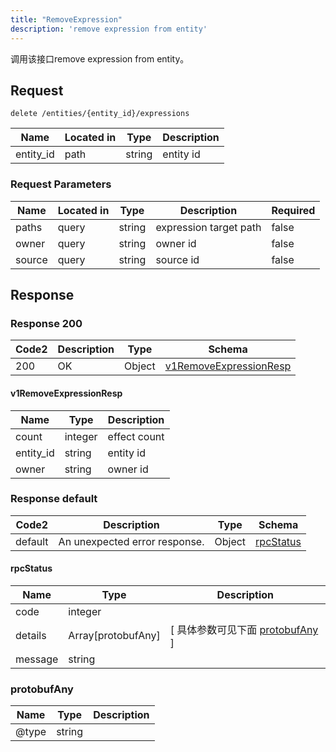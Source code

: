 ```yaml
---
title: "RemoveExpression"
description: 'remove expression from entity'
---
```

调用该接口remove expression from entity。

## Request


```
delete /entities/{entity_id}/expressions
```

| Name | Located in | Type | Description | 
| ---- | ---------- | ----------- | ----------- | 
| entity_id | path | string | entity id |  

###  Request Parameters

| Name | Located in | Type | Description |  Required |
| ---- | ---------- | ----------- | ----------- |  ---- |
| paths | query | string | expression target path |  false |
| owner | query | string | owner id |  false |
| source | query | string | source id |  false |

## Response

### Response  200 
| Code2 | Description | Type | Schema |
| ---- | ----------- | ------ | ------ |
| 200 | OK | Object | [v1RemoveExpressionResp](#v1RemoveExpressionResp) |

#### v1RemoveExpressionResp

| Name | Type | Description | 
| ---- | ---- | ----------- |     
| count | integer | effect count |      
| entity_id | string | entity id |      
| owner | string | owner id |   



### Response  default 
| Code2 | Description | Type | Schema |
| ---- | ----------- | ------ | ------ |
| default | An unexpected error response. | Object | [rpcStatus](#rpcStatus) |

#### rpcStatus

| Name | Type | Description | 
| ---- | ---- | ----------- |     
| code | integer |  |          
| details | Array[protobufAny] |  [ 具体参数可见下面 [protobufAny](#protobufAny) ] |       
| message | string |  |   

### protobufAny
| Name | Type | Description | 
| ---- | ---- | ----------- |     
| @type | string |  |   



